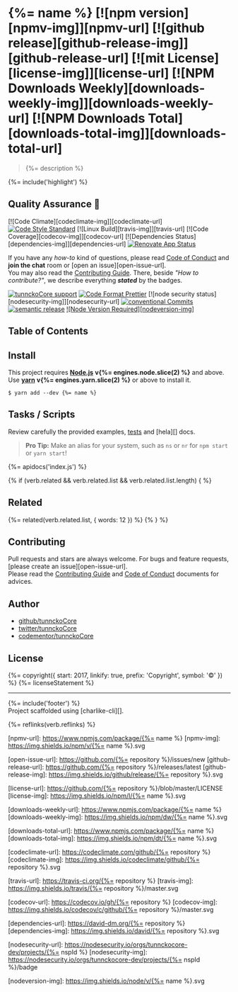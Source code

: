 # {%= name %} [![npm version][npmv-img]][npmv-url] [![github release][github-release-img]][github-release-url] [![mit License][license-img]][license-url] [![NPM Downloads Weekly][downloads-weekly-img]][downloads-weekly-url] [![NPM Downloads Total][downloads-total-img]][downloads-total-url] 

> {%= description %}

{%= include('highlight') %}

## Quality Assurance :100:

[![Code Climate][codeclimate-img]][codeclimate-url] 
[![Code Style Standard][standard-img]][standard-url] 
[![Linux Build][travis-img]][travis-url] 
[![Code Coverage][codecov-img]][codecov-url] 
[![Dependencies Status][dependencies-img]][dependencies-url] 
[![Renovate App Status][renovate-img]][renovate-url] 

If you have any _how-to_ kind of questions, please read [Code of Conduct](./CODE_OF_CONDUCT.md) and **join the chat** room or [open an issue][open-issue-url].  
You may also read the [Contributing Guide](./CONTRIBUTING.md). There, beside _"How to contribute?"_, we describe everything **_stated_** by  the badges.

[![tunnckoCore support][gitterchat-img]][gitterchat-url] 
[![Code Format Prettier][prettier-img]][prettier-url] 
[![node security status][nodesecurity-img]][nodesecurity-url] 
[![conventional Commits][ccommits-img]][ccommits-url] 
[![semantic release][semantic-release-img]][semantic-release-url] 
[![Node Version Required][nodeversion-img]][nodeversion-url]

## Table of Contents
<!-- toc -->

## Install

This project requires [**Node.js**][nodeversion-url] **v{%= engines.node.slice(2) %}** and above. Use [**yarn**](https://yarnpkg.com) **v{%= engines.yarn.slice(2) %}** or above to install it.

```
$ yarn add --dev {%= name %}
```
## Tasks / Scripts
Review carefully the provided examples, [tests](./test.js) and [hela][] docs.

> **Pro Tip:** Make an alias for your system, such as `ns` or `nr` for `npm start` or `yarn start`!

{%= apidocs('index.js') %}

{% if (verb.related && verb.related.list && verb.related.list.length) { %}
## Related
{%= related(verb.related.list, { words: 12 }) %}
{% } %}

## Contributing
Pull requests and stars are always welcome. For bugs and feature requests, [please create an issue][open-issue-url].  
Please read the [Contributing Guide](./CONTRIBUTING.md) and [Code of Conduct](./CODE_OF_CONDUCT.md) documents for advices.  

## Author
- [github/tunnckoCore](https://github.com/tunnckoCore)
- [twitter/tunnckoCore](https://twitter.com/tunnckoCore)
- [codementor/tunnckoCore](https://codementor.io/tunnckoCore)

## License
{%= copyright({ start: 2017, linkify: true, prefix: 'Copyright', symbol: '©' }) %} {%= licenseStatement %}

***

{%= include('footer') %}  
Project scaffolded using [charlike-cli][].

{%= reflinks(verb.reflinks) %}


<!-- Heading badges -->
[npmv-url]: https://www.npmjs.com/package/{%= name %}
[npmv-img]: https://img.shields.io/npm/v/{%= name %}.svg

[open-issue-url]: https://github.com/{%= repository %}/issues/new
[github-release-url]: https://github.com/{%= repository %}/releases/latest
[github-release-img]: https://img.shields.io/github/release/{%= repository %}.svg

[license-url]: https://github.com/{%= repository %}/blob/master/LICENSE
[license-img]: https://img.shields.io/npm/l/{%= name %}.svg

[downloads-weekly-url]: https://www.npmjs.com/package/{%= name %}
[downloads-weekly-img]: https://img.shields.io/npm/dw/{%= name %}.svg

[downloads-total-url]: https://www.npmjs.com/package/{%= name %}
[downloads-total-img]: https://img.shields.io/npm/dt/{%= name %}.svg

<!-- Front line badges -->
[codeclimate-url]: https://codeclimate.com/github/{%= repository %}
[codeclimate-img]: https://img.shields.io/codeclimate/github/{%= repository %}.svg

[standard-url]: https://github.com/standard/standard
[standard-img]: https://img.shields.io/badge/code_style-standard-brightgreen.svg

[travis-url]: https://travis-ci.org/{%= repository %}
[travis-img]: https://img.shields.io/travis/{%= repository %}/master.svg

[codecov-url]: https://codecov.io/gh/{%= repository %}
[codecov-img]: https://img.shields.io/codecov/c/github/{%= repository %}/master.svg

[dependencies-url]: https://david-dm.org/{%= repository %}
[dependencies-img]: https://img.shields.io/david/{%= repository %}.svg

[renovate-url]: https://renovateapp.com
[renovate-img]: https://img.shields.io/badge/renovate-enabled-brightgreen.svg

<!-- Second front of badges -->

[gitterchat-url]: https://gitter.im/tunnckoCore/support
[gitterchat-img]: https://img.shields.io/gitter/room/tunnckoCore/support.svg

[prettier-url]: https://github.com/prettier/prettier
[prettier-img]: https://img.shields.io/badge/styled_with-prettier-f952a5.svg

[nodesecurity-url]: https://nodesecurity.io/orgs/tunnckocore-dev/projects/{%= nspId %}
[nodesecurity-img]: https://nodesecurity.io/orgs/tunnckocore-dev/projects/{%= nspId %}/badge
<!-- the original color of nsp: 
[nodesec-img]: https://img.shields.io/badge/nsp-no_known_vulns-35a9e0.svg -->

[semantic-release-url]: https://github.com/semantic-release/semantic-release
[semantic-release-img]: https://img.shields.io/badge/%20%20%F0%9F%93%A6%F0%9F%9A%80-semantic--release-e10079.svg

[ccommits-url]: https://conventionalcommits.org/
[ccommits-img]: https://img.shields.io/badge/conventional_commits-1.0.0-yellow.svg

[nodeversion-url]: https://nodejs.org/en/download
[nodeversion-img]: https://img.shields.io/node/v/{%= name %}.svg